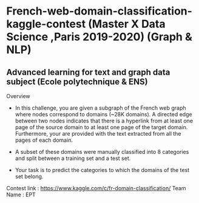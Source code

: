# French-web-domain-classification-kaggle-contest  (Master X Data Science ,Paris 2019-2020) (Graph & NLP)
## Advanced learning for text and graph data subject (Ecole polytechnique & ENS)

Overview

* In this challenge, you are given a subgraph of the French web graph where nodes correspond to domains (~28K domains). A directed edge between two nodes indicates that there is a hyperlink from at least one page of the source domain to at least one page of the target domain. Furthermore, your are provided with the text extracted from all the pages of each domain.

* A subset of these domains were manually classified into 8 categories and split between a training set and a test set.

* Your task is to predict the categories to which the domains of the test set belong.

Contest link : https://www.kaggle.com/c/fr-domain-classification/ 
Team Name : EPT